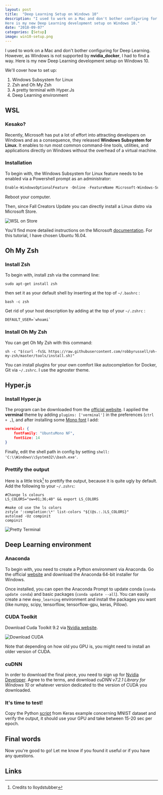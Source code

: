 ```yaml
---
layout: post
title:  "Deep Learning Setup on Windows 10"
description: "I used to work on a Mac and don't bother configuring for Deep Learning. However, as Windows is not supported by nvidia_docker, I had to find a way.
Here is my new Deep Learning development setup on Windows 10."
date: "2018-09-07"
categories: [Setup]
image: win10-setup.png
---
```


I used to work on a Mac and don't bother configuring for Deep Learning. However, as Windows is not supported by **nvidia_docker**, I had to find a way.
Here is my new Deep Learning development setup on Windows 10.

We'll cover how to set up:

1. Windows Subsystem for Linux
2. Zsh and Oh My Zsh
3. A pretty terminal with Hyper.Js
4. Deep Learning environment

## WSL

### Kesako?

Recently, Microsoft has put a lot of effort into attracting developers on Windows and as a consequence, they released **Windows Subsystem for Linux**. It enables to run most common command-line tools, utilities, and applications directly on Windows without the overhead of a virtual machine.

### Installation

To begin with, the Windows Subsystem for Linux feature needs to be enabled via a Powershell prompt as an administrator:

```powershell
Enable-WindowsOptionalFeature -Online -FeatureName Microsoft-Windows-Subsystem-Linux
```

Reboot your computer.

Then, since Fall Creators Update you can directly install a Linux distro via Microsoft Store.

![WSL on Store](/blog-images/win10-setup/wsl.png "WSL on Store")

You'll find more detailed instructions on the Microsoft [documentation](https://docs.microsoft.com/fr-fr/windows/wsl/install-win10). For this tutorial, I have chosen Ubuntu 16.04.

## Oh My Zsh

### Install Zsh

To begin with, install zsh via the command line:

```shell
sudo apt-get install zsh
```

then set it as your default shell by inserting at the top of `~/.bashrc` :

```shell
bash -c zsh
```

Get rid of your host description by adding at the top of your `~/.zshrc` :

```shell
DEFAULT_USER=`whoami`
```

### Install Oh My Zsh

You can get Oh My Zsh with this command:

```shell
sh -c "$(curl -fsSL https://raw.githubusercontent.com/robbyrussell/oh-my-zsh/master/tools/install.sh)"
```

You can install plugins for your own comfort like autocompletion for Docker, Git via `~/.zshrc`. I use the agnoster theme.

## Hyper.js

### Install Hyper.js

The program can be downloaded from the [official website](https://hyper.is/).
I applied the **verminal** theme by adding `plugins: ['verminal']` in the preferences (`ctrl + ,`),
and after installing some [Mono font](https://fonts.google.com/specimen/Ubuntu+Mono) I add:

```json
verminal: {
    fontFamily: "UbuntuMono NF",
    fontSize: 14
}
```

Finally, edit the shell path in config by setting `shell: 'C:\\Windows\\System32\\bash.exe'`.

### Prettify the output

Here is a little trick[^1] to prettify the output, because it is quite ugly by default.
Add the following to your `~/.zshrc`:

```shell
#Change ls colours
LS_COLORS="ow=01;36;40" && export LS_COLORS

#make cd use the ls colors
zstyle ':completion:\*' list-colors "${(@s.:.)LS_COLORS}"
autoload -Uz compinit
compinit
```

![Pretty Terminal](/blog-images/win10-setup/terminal.png "Pretty Terminal")

## Deep Learning environment

### Anaconda

To begin with, you need to create a Python environment via Anaconda.
Go the official [website](<(https://www.anaconda.com/download/)>) and download the Anaconda 64-bit installer for Windows.

Once installed, you can open the Anaconda Prompt to update conda (`conda update conda`) and basic packages (`conda update --all`). You can easily create a new `deep_learning` environment and install the packages you want (like numpy, scipy, tensorflow, tensorflow-gpu, keras, Pillow).

### CUDA Toolkit

Download Cuda Toolkit 9.2 via [Nvidia website](https://developer.nvidia.com/cuda-toolkit).

![Download CUDA](/blog-images/win10-setup/cuda.png "Download CUDA")

Note that depending on how old you GPU is, you might need to install an older version of CUDA.

### cuDNN

In order to download the final piece, you need to sign up for [Nvidia Developer](https://developer.nvidia.com/rdp/cudnn-download). Agree to the terms, and download _cuDNN v7.2.1 Library for Windows 10_ or whatever version dedicated to the version of CUDA you downloaded.

### It's time to test!

Copy the Python [script](https://github.com/keras-team/keras/blob/master/examples/mnist_cnn.py) from Keras example concerning MNIST dataset and verify the output, it should use your GPU and take between 15-20 sec per epoch.

## Final words

Now you're good to go!
Let me know if you found it useful or if you have any questions.

## Links

[^1]: Credits to lloydstubber
